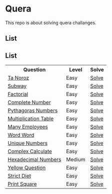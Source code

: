 # Quera

This repo is about solving quera challanges.

## List

## List

<table>
<tr>
    <th>Question</th>
    <th>Level</th>
    <th>Solve</th>
</tr>
<tr>
    <td><a href="https://quera.org/problemset/57760">Ta Noroz</a></td>
    <td>Easy</td>
    <td><a href="easy/ta_noroz.php">Solve</a></td>
</tr>
<tr>
    <td><a href="https://quera.org/problemset/218361">Subway</a></td>
    <td>Easy</td>
    <td><a href="easy/subway.cpp">Solve</a></td>
</tr>
<tr>
    <td><a href="https://quera.org/problemset/589">Factorial</a></td>
    <td>Easy</td>
    <td><a href="easy/factorial.cpp">Solve</a></td>
</tr>
<tr>
    <td><a href="https://quera.org/problemset/282">Complete Number</a></td>
    <td>Easy</td>
    <td><a href="easy/complete_number.cpp">Solve</a></td>
</tr>
<tr>
    <td><a href="https://quera.org/problemset/57760">Pythagoras Numbers</a></td>
    <td>Easy</td>
    <td><a href="easy/pythagoras_number.cpp">Solve</a></td>
</tr>
<tr>
    <td><a href="https://quera.org/problemset/3409">Multiplication Table</a></td>
    <td>Easy</td>
    <td><a href="easy/multiplication_table.cpp">Solve</a></td>
</tr>
<tr>
    <td><a href="https://quera.org/problemset/10636">Many Employees</a></td>
    <td>Easy</td>
    <td><a href="easy/many_employees.py">Solve</a></td>
</tr>
<tr>
    <td><a href="https://quera.org/problemset/108665">Word Word</a></td>
    <td>Easy</td>
    <td><a href="easy/word_word.py">Solve</a></td>
</tr>
<tr>
    <td><a href="https://quera.org/problemset/148099">Unique Numbers</a></td>
    <td>Easy</td>
    <td><a href="easy/unique_numbers.py">Solve</a></td>
</tr>
<tr>
    <td><a href="https://quera.org/problemset/279">Complex Calculate</a></td>
    <td>Easy</td>
    <td><a href="easy/complex_calculate.cpp">Solve</a></td>
</tr>
<tr>
    <td><a href="https://quera.org/problemset/277">Hexadecimal Numbers</a></td>
    <td>Medium</td>
    <td><a href="medium/hexadecimal_numbers.cpp">Solve</a></td>
</tr>
<tr>
    <td><a href="https://quera.org/problemset/3537">Yellow Question</a></td>
    <td>Easy</td>
    <td><a href="easy/yellow_question.cpp">Solve</a></td>
</tr>
<tr>
    <td><a href="https://quera.org/problemset/20256">Strict Diet</a></td>
    <td>Easy</td>
    <td><a href="easy/strict_diet.cpp">Solve</a></td>
</tr>
<tr>
    <td><a href="https://quera.org/problemset/591">Print Square</a></td>
    <td>Easy</td>
    <td><a href="easy/print_square.py">Solve</a></td>
</tr>
</table>
